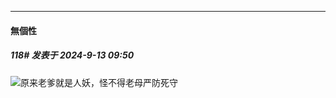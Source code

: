 ﻿
*****

####  無個性  
##### 118#       发表于 2024-9-13 09:50

<img src="https://static.saraba1st.com/image/smiley/face2017/067.png" referrerpolicy="no-referrer">原来老爹就是人妖，怪不得老母严防死守

